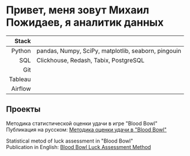 # Привет, меня зовут Михаил Пожидаев, я аналитик данных

| Stack |               |
|------:|---------------|
|Python |pandas, Numpy, SciPy, matplotlib, seaborn, pingouin              |
|SQL    |Clickhouse, Redash, Tabix, PostgreSQL             |
|Git    |               |
|Tableau|               |
|Airflow|               |

## Проекты
Методика статистической оценки удачи в игре "Blood Bowl"  
Публикация на русском: [Методика оценки удачи в "Blood Bowl"](https://rubbl.ru/index.php?topic=49916.0)

Statistical metod of luck assessment in "Blood Bowl"  
Publication in English: [Blood Bowl Luck Assessment Method](https://orca-cola.com/index.php?/topic/41907-blood-bowl-luck-assessment-method/)
